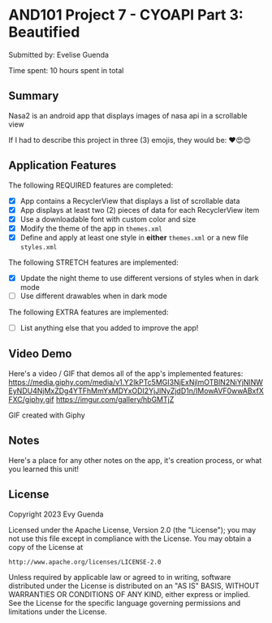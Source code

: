 # AND101 Project 7 - CYOAPI Part 3: Beautified

Submitted by: Evelise Guenda

Time spent: 10 hours spent in total

## Summary

Nasa2 is an android app that displays images of nasa api in a scrollable view

If I had to describe this project in three (3) emojis, they would be: ❤️😍😍

## Application Features

The following REQUIRED features are completed:

- [X] App contains a RecyclerView that displays a list of scrollable data
- [X] App displays at least two (2) pieces of data for each RecyclerView item
- [X] Use a downloadable font with custom color and size
- [X] Modify the theme of the app in `themes.xml`
- [X] Define and apply at least one style in **either** `themes.xml` or a new file `styles.xml`

The following STRETCH features are implemented:

- [X] Update the night theme to use different versions of styles when in dark mode
- [ ] Use different drawables when in dark mode

The following EXTRA features are implemented:

- [ ] List anything else that you added to improve the app!

## Video Demo

Here's a video / GIF that demos all of the app's implemented features:
https://media.giphy.com/media/v1.Y2lkPTc5MGI3NjExNjlmOTBlN2NiYjNlNWEyNDU4NjMxZDg4YTFhMmYxMDYxODI2YjJlNyZjdD1n/IMowAVF0wwABxfXFXC/giphy.gif
https://imgur.com/gallery/hbGMTjZ

GIF created with Giphy


## Notes

Here's a place for any other notes on the app, it's creation process, or what you learned this unit!

## License

Copyright 2023 Evy Guenda

Licensed under the Apache License, Version 2.0 (the "License");
you may not use this file except in compliance with the License.
You may obtain a copy of the License at

    http://www.apache.org/licenses/LICENSE-2.0

Unless required by applicable law or agreed to in writing, software
distributed under the License is distributed on an "AS IS" BASIS,
WITHOUT WARRANTIES OR CONDITIONS OF ANY KIND, either express or implied.
See the License for the specific language governing permissions and
limitations under the License.
